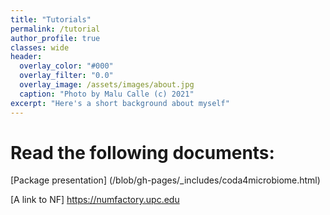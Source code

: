 ```yaml
---
title: "Tutorials"
permalink: /tutorial
author_profile: true
classes: wide
header:
  overlay_color: "#000"
  overlay_filter: "0.0"
  overlay_image: /assets/images/about.jpg
  caption: "Photo by Malu Calle (c) 2021"  
excerpt: "Here's a short background about myself"
---
```


# Read the following documents:

[Package presentation] (/blob/gh-pages/_includes/coda4microbiome.html)

[A link to NF] <https://numfactory.upc.edu>